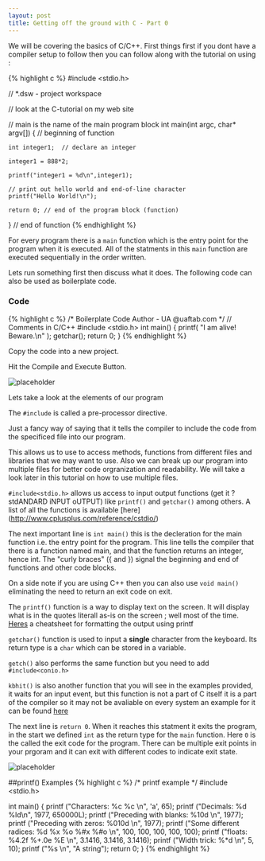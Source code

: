 ```yaml
---
layout: post
title: Getting off the ground with C - Part 0
---
```


We will be covering the basics of C/C++. First things first if you dont have a compiler setup to follow then you can follow along with the tutorial on using : 

{% highlight c %}
#include <stdio.h>

// *.dsw - project workspace

// look at the C-tutorial on my web site

// main is the name of the main program block
int main(int argc, char* argv[])
{ // beginning of function

	int integer1;  // declare an integer

	integer1 = 888*2; 

	printf("integer1 = %d\n",integer1);

	// print out hello world and end-of-line character
	printf("Hello World!\n");

	return 0; // end of the program block (function)

} // end of function
{% endhighlight %}

For every program there is a `main` function which is the entry point for the program when it is executed. All of the statments in this `main` function are executed sequentially in the order written.

Lets run something first then discuss what it does. The following code can also be used as boilerplate code. 

### Code
{% highlight c %}
/* 
   Boilerplate Code
   Author - UA @uaftab.com
*/
// Comments in C/C++
#include <stdio.h>
int main()
{
    printf( "I am alive!  Beware.\n" );
    getchar();
    return 0;
}
{% endhighlight %}

Copy the code into a new project. 

Hit the Compile and Execute Button.

![placeholder](http://imgs.xkcd.com/comics/compiling.png)

Lets take a look at the elements of our program

The `#include` is called a pre-processor directive. 

Just a fancy way of saying that it tells the compiler to include the code from the specificed file into our program. 

This allows us to use to access methods, functions from different files and libraries that we may want to use. Also we can break up our program into multiple files for better code orgranization and readability. We will take a look later in this tutorial on how to use multiple files. 

`#include<stdio.h>` allows us access to input output functions (get it ? stdANDARD iNPUT oUTPUT) like `printf()` and `getchar()` among others. A list of all the functions is available [here] (http://www.cplusplus.com/reference/cstdio/) 

The next important line is `int main()` this is the decleration for the main function i.e. the entry point for the program. This line tells the compiler that there is a function named main, and that the function returns an integer, hence int. The "curly braces" ({ and }) signal the beginning and end of functions and other code blocks. 

On a side note if you are using C++ then you can also use `void main()` eliminating the need to return an exit code on exit. 

The `printf()` function is a way to display text on the screen. It will display what is in the quotes literall as-is on the screen ; well most of the time. [Heres](http://www.cplusplus.com/reference/cstdio/printf/) a cheatsheet for formatting the output using printf

`getchar()` function is used to input a **single** character from the keyboard. Its return type is a `char` which can be stored in a variable. 

`getch()` also performs the same function but you need to add `#include<conio.h>`

`kbhit()` is also another function that you will see in the examples provided, it waits for an input event, but this function is not a part of C itself it is a part of the compiler so it may not be avaliable on every system an example for it can be found [here](https://github.com/uaftab/MECH-663-472-C-Examples/blob/master/kbhit.cpp)

The next line is `return 0`. When it reaches this statment it exits the program, in the start we defined `int` as the return type for the `main` function. Here `0` is the called the exit code for the program. There can be multiple exit points in your prgoram and it can exit with different codes to indicate exit state. 

![placeholder](http://hugelolcdn.com/i700/218314.jpg)


##printf() Examples
{% highlight c %}
/* printf example */
#include <stdio.h>

int main()
{
   printf ("Characters: %c %c \n", 'a', 65);
   printf ("Decimals: %d %ld\n", 1977, 650000L);
   printf ("Preceding with blanks: %10d \n", 1977);
   printf ("Preceding with zeros: %010d \n", 1977);
   printf ("Some different radices: %d %x %o %#x %#o \n", 100, 100, 100, 100, 100);
   printf ("floats: %4.2f %+.0e %E \n", 3.1416, 3.1416, 3.1416);
   printf ("Width trick: %*d \n", 5, 10);
   printf ("%s \n", "A string");
   return 0;
}
{% endhighlight %}


